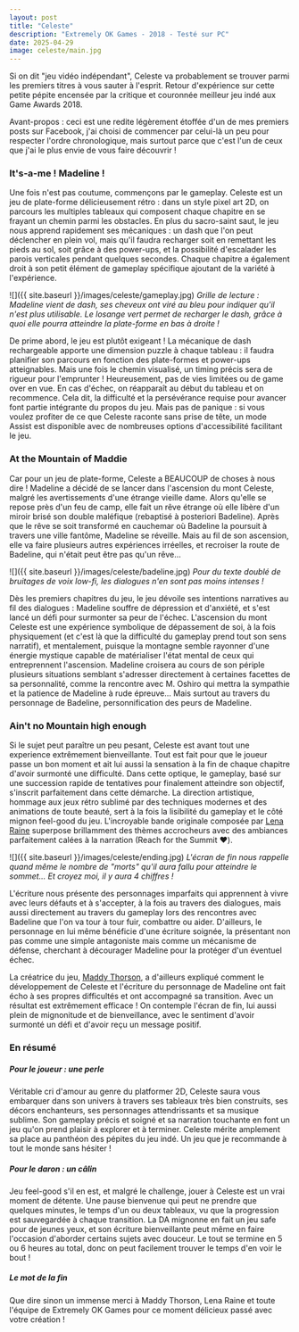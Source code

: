 ```yaml
---
layout: post
title: "Celeste"
description: "Extremely OK Games - 2018 - Testé sur PC"
date: 2025-04-29
image: celeste/main.jpg
---
```


Si on dit "jeu vidéo indépendant", Celeste va probablement se trouver parmi les premiers titres à vous sauter à l'esprit. Retour d'expérience sur cette petite pépite encensée par la critique et couronnée meilleur jeu indé aux Game Awards 2018.

Avant-propos : ceci est une redite légèrement étoffée d'un de mes premiers posts sur Facebook, j'ai choisi de commencer par celui-là un peu pour respecter l'ordre chronologique, mais surtout parce que c'est l'un de ceux que j'ai le plus envie de vous faire découvrir !

### It's-a-me ! Madeline !

Une fois n'est pas coutume, commençons par le gameplay. Celeste est un jeu de plate-forme délicieusement rétro : dans un style pixel art 2D, on parcours les multiples tableaux qui composent chaque chapitre en se frayant un chemin parmi les obstacles. En plus du sacro-saint saut, le jeu nous apprend rapidement ses mécaniques : un dash que l'on peut déclencher en plein vol, mais qu'il faudra recharger soit en remettant les pieds au sol, soit grâce à des power-ups, et la possibilité d'escalader les parois verticales pendant quelques secondes. Chaque chapitre a également droit à son petit élément de gameplay spécifique ajoutant de la variété à l'expérience.

![]({{ site.baseurl }}/images/celeste/gameplay.jpg)
*Grille de lecture : Madeline vient de dash, ses cheveux ont viré au bleu pour indiquer qu'il n'est plus utilisable. Le losange vert permet de recharger le dash, grâce à quoi elle pourra atteindre la plate-forme en bas à droite !*

De prime abord, le jeu est plutôt exigeant ! La mécanique de dash rechargeable apporte une dimension puzzle à chaque tableau : il faudra planifier son parcours en fonction des plate-formes et power-ups atteignables. Mais une fois le chemin visualisé, un timing précis sera de rigueur pour l'emprunter ! Heureusement, pas de vies limitées ou de game over en vue. En cas d'échec, on réapparaît au début du tableau et on recommence.
Cela dit, la difficulté et la persévérance requise pour avancer font partie intégrante du propos du jeu. Mais pas de panique : si vous voulez profiter de ce que Celeste raconte sans prise de tête, un mode Assist est disponible avec de nombreuses options d'accessibilité facilitant le jeu.

### At the Mountain of Maddie

Car pour un jeu de plate-forme, Celeste a BEAUCOUP de choses à nous dire ! Madeline a décidé de se lancer dans l'ascension du mont Celeste, malgré les avertissements d'une étrange vieille dame. Alors qu'elle se repose près d'un feu de camp, elle fait un rêve étrange où elle libère d'un miroir brisé son double maléfique (rebaptisé à posteriori Badeline). Après que le rêve se soit transformé en cauchemar où Badeline la poursuit à travers une ville fantôme, Madeline se réveille. Mais au fil de son ascension, elle va faire plusieurs autres expériences irréelles, et recroiser la route de Badeline, qui n'était peut être pas qu'un rêve...

![]({{ site.baseurl }}/images/celeste/badeline.jpg)
*Pour du texte doublé de bruitages de voix low-fi, les dialogues n'en sont pas moins intenses !*

Dès les premiers chapitres du jeu, le jeu dévoile ses intentions narratives au fil des dialogues : Madeline souffre de dépression et d'anxiété, et s'est lancé un défi pour surmonter sa peur de l'échec. L'ascension du mont Celeste est une expérience symbolique de dépassement de soi, à la fois physiquement (et c'est là que la difficulté du gameplay prend tout son sens narratif), et mentalement, puisque la montagne semble rayonner d'une énergie mystique capable de matérialiser l'état mental de ceux qui entreprennent l'ascension. Madeline croisera au cours de son périple plusieurs situations semblant s'adresser directement à certaines facettes de sa personnalité, comme la rencontre avec M. Oshiro qui mettra la sympathie et la patience de Madeline à rude épreuve... Mais surtout au travers du personnage de Badeline, personnification des peurs de Madeline.

### Ain't no Mountain high enough

Si le sujet peut paraître un peu pesant, Celeste est avant tout une experience extrêmement bienveillante. Tout est fait pour que le joueur passe un bon moment et ait lui aussi la sensation à la fin de chaque chapitre d'avoir surmonté une difficulté. Dans cette optique, le gameplay, basé sur une succession rapide de tentatives pour finalement atteindre son objectif, s'inscrit parfaitement dans cette démarche. La direction artistique, hommage aux jeux rétro sublimé par des techniques modernes et des animations de toute beauté, sert à la fois la lisibilité du gameplay et le côté mignon feel-good du jeu. L'incroyable bande originale composée par [Lena Raine](https://fr.wikipedia.org/wiki/Lena_Raine) superpose brillamment des thèmes accrocheurs avec des ambiances parfaitement calées à la narration (Reach for the Summit :heart:).

![]({{ site.baseurl }}/images/celeste/ending.jpg)
*L'écran de fin nous rappelle quand même le nombre de "morts" qu'il aura fallu pour atteindre le sommet... Et croyez moi, il y aura 4 chiffres !*

L'écriture nous présente des personnages imparfaits qui apprennent à vivre avec leurs défauts et à s'accepter, à la fois au travers des dialogues, mais aussi directement au travers du gameplay lors des rencontres avec Badeline que l'on va tour à tour fuir, combattre ou aider. D'ailleurs, le personnage en lui même bénéficie d'une écriture soignée, la présentant non pas comme une simple antagoniste mais comme un mécanisme de défense, cherchant à décourager Madeline pour la protéger d'un éventuel échec.

La créatrice du jeu, [Maddy Thorson](https://fr.wikipedia.org/wiki/Maddy_Thorson), a d'ailleurs expliqué comment le développement de Celeste et l'écriture du personnage de Madeline ont fait écho à ses propres difficultés et ont accompagné sa transition. Avec un résultat est extrêmement efficace ! On contemple l'écran de fin, lui aussi plein de mignonitude et de bienveillance, avec le sentiment d'avoir surmonté un défi et d'avoir reçu un message positif.

### En résumé
##### Pour le joueur : une perle

Véritable cri d'amour au genre du platformer 2D, Celeste saura vous embarquer dans son univers à travers ses tableaux très bien construits, ses décors enchanteurs, ses personnages attendrissants et sa musique sublime. Son gameplay précis et soigné et sa narration touchante en font un jeu qu'on prend plaisir à explorer et à terminer. Celeste mérite amplement sa place au panthéon des pépites du jeu indé. Un jeu que je recommande à tout le monde sans hésiter !

##### Pour le daron : un câlin

Jeu feel-good s'il en est, et malgré le challenge, jouer à Celeste est un vrai moment de détente. Une pause bienvenue qui peut ne prendre que quelques minutes, le temps d'un ou deux tableaux, vu que la progression est sauvegardée à chaque transition. La DA mignonne en fait un jeu safe pour de jeunes yeux, et son écriture bienveillante peut même en faire l'occasion d'aborder certains sujets avec douceur. Le tout se termine en 5 ou 6 heures au total, donc on peut facilement trouver le temps d'en voir le bout !

##### Le mot de la fin
Que dire sinon un immense merci à Maddy Thorson, Lena Raine et toute l'équipe de Extremely OK Games pour ce moment délicieux passé avec votre création !